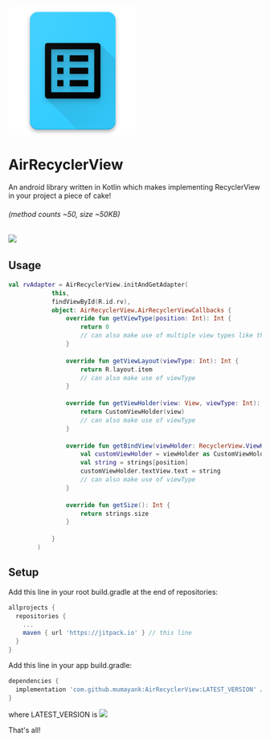 
![alt text](https://github.com/mumayank/AirRecyclerView/blob/master/image.png "Logo")

# AirRecyclerView
An android library written in Kotlin which makes implementing RecyclerView in your project a piece of cake!

###### (method counts ~50, size ~50KB)

[![](https://jitpack.io/v/mumayank/AirRecyclerView.svg)](https://jitpack.io/#mumayank/AirRecyclerView)

## Usage
```kotlin
val rvAdapter = AirRecyclerView.initAndGetAdapter(
            this,
            findViewById(R.id.rv),
            object: AirRecyclerView.AirRecyclerViewCallbacks {
                override fun getViewType(position: Int): Int {
                    return 0
                    // can also make use of multiple view types like this: if (position%3 == 0) { return VIEW_TYPE_1 } else { return VIEW_TYPE_2 }
                }

                override fun getViewLayout(viewType: Int): Int {
                    return R.layout.item
                    // can also make use of viewType
                }

                override fun getViewHolder(view: View, viewType: Int): RecyclerView.ViewHolder {
                    return CustomViewHolder(view)
                    // can also make use of viewType
                }

                override fun getBindView(viewHolder: RecyclerView.ViewHolder, viewType: Int, position: Int) {
                    val customViewHolder = viewHolder as CustomViewHolder
                    val string = strings[position]
                    customViewHolder.textView.text = string
                    // can also make use of viewType
                }

                override fun getSize(): Int {
                    return strings.size
                }

            }
        )
```

## Setup
Add this line in your root build.gradle at the end of repositories:

```gradle
allprojects {
  repositories {
    ...
    maven { url 'https://jitpack.io' } // this line
  }
}
  ```
Add this line in your app build.gradle:
```gradle
dependencies {
  implementation 'com.github.mumayank:AirRecyclerView:LATEST_VERSION' // this line
}
```
where LATEST_VERSION is [![](https://jitpack.io/v/mumayank/AirRecyclerView.svg)](https://jitpack.io/#mumayank/AirRecyclerView)

That's all!
